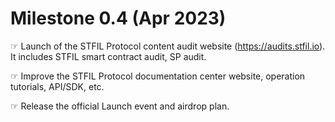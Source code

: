 
# Milestone 0.4 (Apr 2023)

☞ Launch of the STFIL Protocol content audit website (https://audits.stfil.io). It includes STFIL smart contract audit, SP audit.

☞ Improve the STFIL Protocol documentation center website, operation tutorials, API/SDK, etc.

☞ Release the official Launch event and airdrop plan.
